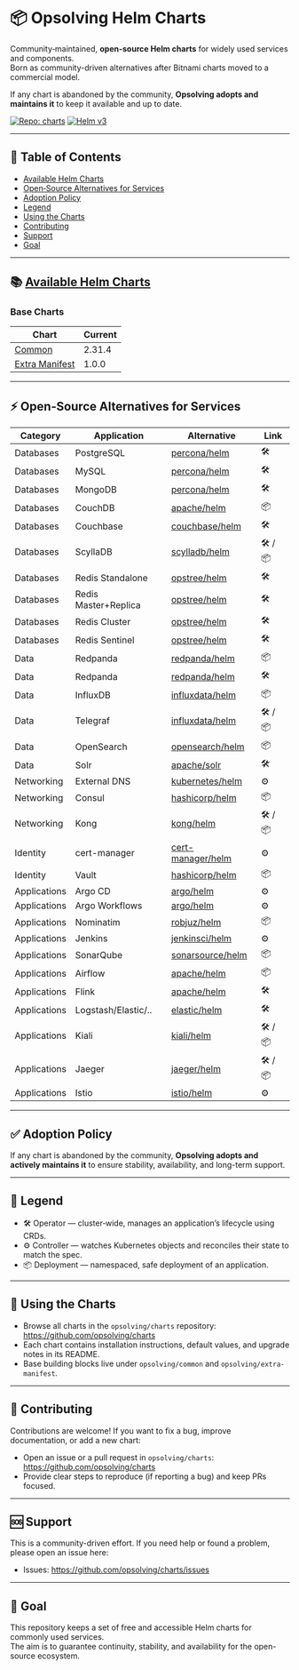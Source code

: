 # 📦 Opsolving Helm Charts

Community‑maintained, **open-source Helm charts** for widely used services and components.  
Born as community-driven alternatives after Bitnami charts moved to a commercial model.

If any chart is abandoned by the community, **Opsolving adopts and maintains it** to keep it available and up to date.

[![Repo: charts](https://img.shields.io/badge/Repo-charts-2b3137?logo=github)](https://github.com/opsolving/charts)
[![Helm v3](https://img.shields.io/badge/Helm-v3-0f1689?logo=helm&logoColor=white)](https://helm.sh)

---

## 📑 Table of Contents

- [Available Helm Charts](#-available-helm-charts)
- [Open‑Source Alternatives for Services](#-open-source-alternatives-for-services)
- [Adoption Policy](#-adoption-policy)
- [Legend](#-legend)
- [Using the Charts](#-using-the-charts)
- [Contributing](#-contributing)
- [Support](#-support)
- [Goal](#-goal)

---

## 📚 [Available Helm Charts](https://github.com/opsolving/charts)

### Base Charts

| Chart          | Current |
|----------------|---------|
| [Common](https://github.com/opsolving/charts/tree/main/opsolving/common)         | 2.31.4  |
| [Extra Manifest](https://github.com/opsolving/charts/tree/main/opsolving/extra-manifest) | 1.0.0   |

---

## ⚡ Open‑Source Alternatives for Services

| Category     | Application          | Alternative                                                                                                         | Link      |
|--------------|----------------------|---------------------------------------------------------------------------------------------------------------------|-----------|
| Databases    | PostgreSQL           | [percona/helm](https://github.com/percona/percona-helm-charts/tree/main/charts/pg-operator)                         | 🛠️       |
| Databases    | MySQL                | [percona/helm](https://github.com/percona/percona-helm-charts/tree/main/charts/pxc-operator)                        | 🛠️       |
| Databases    | MongoDB              | [percona/helm](https://github.com/percona/percona-helm-charts/tree/main/charts/psmdb-operator)                      | 🛠️       |
| Databases    | CouchDB              | [apache/helm](https://github.com/apache/couchdb-helm/tree/main/couchdb)                                             | 📦        |
| Databases    | Couchbase            | [couchbase/helm](https://github.com/couchbase-partners/helm-charts/tree/master/charts/couchbase-operator)           | 🛠️       |
| Databases    | ScyllaDB             | [scylladb/helm](https://github.com/scylladb/scylla-operator/tree/master/helm)                                       | 🛠️ / 📦️ |
| Databases    | Redis Standalone     | [opstree/helm](https://github.com/OT-CONTAINER-KIT/redis-operator/tree/main/charts)                                 | 🛠️       |
| Databases    | Redis Master+Replica | [opstree/helm](https://github.com/OT-CONTAINER-KIT/redis-operator/tree/main/charts)                                 | 🛠️       |
| Databases    | Redis Cluster        | [opstree/helm](https://github.com/OT-CONTAINER-KIT/redis-operator/tree/main/charts)                                 | 🛠️       |
| Databases    | Redis Sentinel       | [opstree/helm](https://github.com/OT-CONTAINER-KIT/redis-operator/tree/main/charts)                                 | 🛠️       |
| Data         | Redpanda             | [redpanda/helm](https://github.com/redpanda-data/redpanda-operator/tree/main/charts/redpanda)                       | 📦        |
| Data         | Redpanda             | [redpanda/helm](https://github.com/redpanda-data/redpanda-operator/tree/main/operator/chart)                        | 🛠️       |
| Data         | InfluxDB             | [influxdata/helm](https://github.com/influxdata/helm-charts/tree/master/charts)                                     | 📦        |
| Data         | Telegraf             | [influxdata/helm](https://github.com/influxdata/helm-charts/tree/master/charts)                                     | 🛠️ / 📦  |
| Data         | OpenSearch           | [opensearch/helm](https://github.com/opensearch-project/helm-charts/tree/main/charts)                               | 📦        |
| Data         | Solr                 | [apache/solr](https://github.com/apache/solr-operator/tree/main/helm)                                               | 🛠️       |
| Networking   | External DNS         | [kubernetes/helm](https://github.com/kubernetes-sigs/external-dns/tree/master/charts/external-dns)                  | ⚙️        |
| Networking   | Consul               | [hashicorp/helm](https://github.com/hashicorp/consul-k8s/tree/main/charts/consul)                                   | 📦        |
| Networking   | Kong                 | [kong/helm](https://github.com/Kong/charts/tree/main/charts)                                                        | 🛠️ / 📦  |
| Identity     | cert-manager         | [cert-manager/helm](https://github.com/cert-manager/cert-manager/tree/master/deploy/charts/cert-manager)            | ⚙️        |
| Identity     | Vault                | [hashicorp/helm](https://github.com/hashicorp/vault-helm)                                                           | 📦        |
| Applications | Argo CD              | [argo/helm](https://github.com/argoproj/argo-helm/tree/main/charts/argo-cd)                                         | ⚙️        |
| Applications | Argo Workflows       | [argo/helm](https://github.com/argoproj/argo-helm/tree/main/charts/argo-workflows)                                  | ⚙️        |
| Applications | Nominatim            | [robjuz/helm](https://github.com/robjuz/helm-charts/tree/master/charts/nominatim)                                   | 📦        |
| Applications | Jenkins              | [jenkinsci/helm](https://github.com/jenkinsci/helm-charts/tree/main/charts/jenkins)                                 | ⚙️        |
| Applications | SonarQube            | [sonarsource/helm](https://github.com/SonarSource/helm-chart-sonarqube/tree/master/charts)                          | 📦        |
| Applications | Airflow              | [apache/helm](https://github.com/apache/airflow/tree/main/chart)                                                    | 📦        |
| Applications | Flink                | [apache/helm](https://github.com/apache/flink-kubernetes-operator)                                                  | 🛠️       |
| Applications | Logstash/Elastic/..  | [elastic/helm](https://www.elastic.co/docs/deploy-manage/deploy/cloud-on-k8s/managing-deployments-using-helm-chart) | 🛠️       |
| Applications | Kiali                | [kiali/helm](https://kiali.io/docs/installation/installation-guide/install-with-helm/)                              | 🛠️ / 📦  |
| Applications | Jaeger               | [jaeger/helm](https://github.com/jaegertracing/helm-charts/tree/main/charts)                                        | 🛠️ / 📦  |
| Applications | Istio                | [istio/helm](https://github.com/istio/istio/tree/master/manifests/charts)                                           | ⚙️        |

---

## ✅ Adoption Policy

If any chart is abandoned by the community, **Opsolving adopts and actively maintains it** to ensure stability,
availability, and long-term support.

---

## 🔑 Legend

- 🛠️ Operator — cluster‑wide, manages an application’s lifecycle using CRDs.
- ⚙️ Controller — watches Kubernetes objects and reconciles their state to match the spec.
- 📦 Deployment — namespaced, safe deployment of an application.

---

## 🚀 Using the Charts

- Browse all charts in the `opsolving/charts` repository: https://github.com/opsolving/charts
- Each chart contains installation instructions, default values, and upgrade notes in its README.
- Base building blocks live under `opsolving/common` and `opsolving/extra-manifest`.

---

## 🤝 Contributing

Contributions are welcome! If you want to fix a bug, improve documentation, or add a new chart:

- Open an issue or a pull request in `opsolving/charts`: https://github.com/opsolving/charts
- Provide clear steps to reproduce (if reporting a bug) and keep PRs focused.

---

## 🆘 Support

This is a community-driven effort. If you need help or found a problem, please open an issue here:

- Issues: https://github.com/opsolving/charts/issues

---

## 🎯 Goal

This repository keeps a set of free and accessible Helm charts for commonly used services.  
The aim is to guarantee continuity, stability, and availability for the open-source ecosystem.

